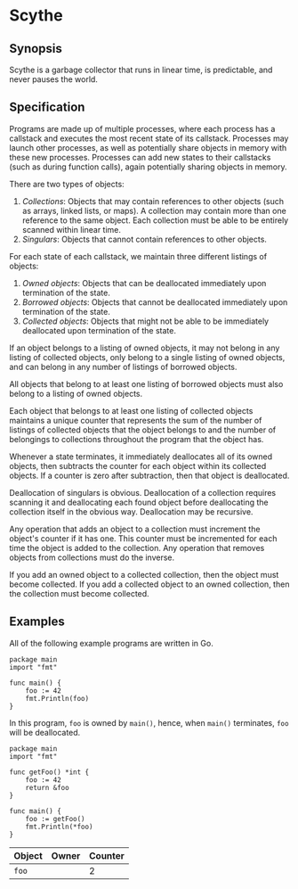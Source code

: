 # Scythe

## Synopsis

Scythe is a garbage collector that runs in linear time, is predictable, and never pauses the world.

## Specification

Programs are made up of multiple processes, where each process has a callstack and executes the most recent state of its callstack. Processes may launch other processes, as well as potentially share objects in memory with these new processes. Processes can add new states to their callstacks (such as during function calls), again potentially sharing objects in memory.

There are two types of objects:

1. *Collections*: Objects that may contain references to other objects (such as arrays, linked lists, or maps). A collection may contain more than one reference to the same object. Each collection must be able to be entirely scanned within linear time.
2. *Singulars*: Objects that cannot contain references to other objects.

For each state of each callstack, we maintain three different listings of objects:

1. *Owned objects*: Objects that can be deallocated immediately upon termination of the state.
2. *Borrowed objects*: Objects that cannot be deallocated immediately upon termination of the state.
3. *Collected objects*: Objects that might not be able to be immediately deallocated upon termination of the state.

If an object belongs to a listing of owned objects, it may not belong in any listing of collected objects, only belong to a single listing of owned objects, and can belong in any number of listings of borrowed objects.

All objects that belong to at least one listing of borrowed objects must also belong to a listing of owned objects.

Each object that belongs to at least one listing of collected objects maintains a unique counter that represents the sum of the number of listings of collected objects that the object belongs to and the number of belongings to collections throughout the program that the object has.

Whenever a state terminates, it immediately deallocates all of its owned objects, then subtracts the counter for each object within its collected objects. If a counter is zero after subtraction, then that object is deallocated.

Deallocation of singulars is obvious. Deallocation of a collection requires scanning it and deallocating each found object before deallocating the collection itself in the obvious way. Deallocation may be recursive.

Any operation that adds an object to a collection must increment the object's counter if it has one. This counter must be incremented for each time the object is added to the collection. Any operation that removes objects from collections must do the inverse.

If you add an owned object to a collected collection, then the object must become collected. If you add a collected object to an owned collection, then the collection must become collected.

## Examples

All of the following example programs are written in Go.

```
package main
import "fmt"

func main() {
	foo := 42
	fmt.Println(foo)
}
```

In this program, `foo` is owned by `main()`, hence, when `main()` terminates, `foo` will be deallocated.

```
package main
import "fmt"

func getFoo() *int {
	foo := 42
	return &foo
}

func main() {
	foo := getFoo()
	fmt.Println(*foo)
}
```

Object | Owner | Counter
--- | --- | ---
`foo` || 2
